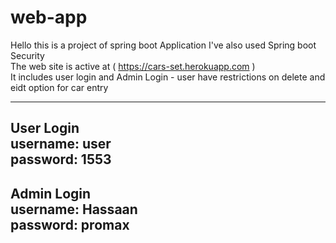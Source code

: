 # web-app
Hello this is a project of spring boot Application I've also used Spring boot Security  
The web site is active at ( https://cars-set.herokuapp.com )  
It includes user login and Admin Login - user have restrictions on delete and eidt option for car entry  


----------------
User Login  
username: user  
password: 1553  
----------------
Admin Login  
username: Hassaan  
password: promax  
----------------
